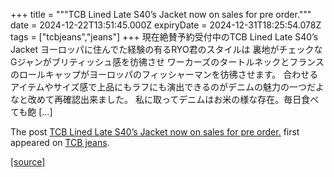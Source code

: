 +++
title = """TCB Lined Late S40’s Jacket now on sales for pre order."""
date = 2024-12-22T13:51:45.000Z
expiryDate = 2024-12-31T18:25:54.078Z
tags = ["tcbjeans","jeans"]
+++
現在絶賛予約受付中のTCB Lined Late S40’s Jacket ヨーロッパに住んでた経験の有るRYO君のスタイルは 裏地がチェックなGジャンがブリティッシュ感を彷彿させ ワーカーズのタートルネックとフランスのロールキャップがヨーロッパのフィッシャーマンを彷彿させます。 合わせるアイテムやサイズ感で上品にもラフにも演出できるのがデニムの魅力の一つだよなと改めて再確認出来ました。 私に取ってデニムはお米の様な存在。毎日食べても飽 \[…\]

The post [TCB Lined Late S40’s Jacket now on sales for pre order.](http://tcbjeans.com/2024/12/22/50503) first appeared on [TCB jeans](http://tcbjeans.com).

[[source]](http://tcbjeans.com/2024/12/22/50503)
